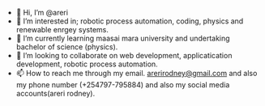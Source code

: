 - 👋 Hi, I’m @areri
- 👀 I’m interested in; robotic process automation, coding, physics and renewable enrgey systems.
- 🌱 I’m currently learning maasai mara university and undertaking bachelor of science (physics).
- 💞️ I’m looking to collaborate on web development, applicatication development, robotic process automation.
- 📫 How to reach me through my email. arerirodney@gmail.com and also my phone number (+254797-795884) and also my social media accounts(areri rodney).

<!---
areri7896/areri7896 is a ✨ special ✨ repository because its `README.md` (this file) appears on your GitHub profile.
You can click the Preview link to take a look at your changes.
--->

